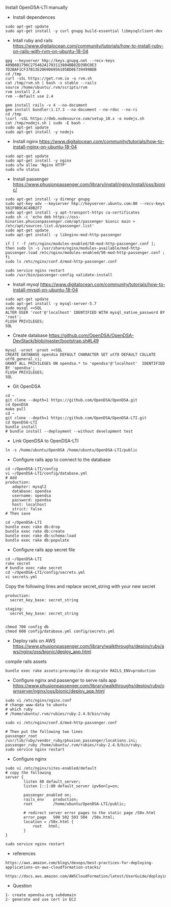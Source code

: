 Install OpenDSA-LTI manually 

- Install dependences

```
sudo apt-get update
sudo apt-get install -y curl gnupg build-essential libmysqlclient-dev

```

- Intall ruby and rails
https://www.digitalocean.com/community/tutorials/how-to-install-ruby-on-rails-with-rvm-on-ubuntu-18-04

```
gpg --keyserver hkp://keys.gnupg.net --recv-keys 409B6B1796C275462A1703113804BB82D39DC0E3 7D2BAF1CF37B13E2069D6956105BD0E739499BDB
cd /tmp
curl -sSL https://get.rvm.io -o rvm.sh
cat /tmp/rvm.sh | bash -s stable --rails
source /home/ubuntu/.rvm/scripts/rvm
rvm install 2.4
rvm --default use 2.4

gem install rails -v 4 --no-document
gem install bundler:1.17.3 --no-document --no-rdoc --no-ri
cd /tmp
\curl -sSL https://deb.nodesource.com/setup_10.x -o nodejs.sh
cat /tmp/nodejs.sh | sudo -E bash -
sudo apt-get update
sudo apt-get install -y nodejs
```

- Install nginx 
https://www.digitalocean.com/community/tutorials/how-to-install-nginx-on-ubuntu-18-04

```
sudo apt-get update
sudo apt-get install -y nginx
sudo ufw allow 'Nginx HTTP'
sudo ufw status
```

- Install passenger
https://www.phusionpassenger.com/library/install/nginx/install/oss/bionic/

```
sudo apt-get install -y dirmngr gnupg
sudo apt-key adv --keyserver hkp://keyserver.ubuntu.com:80 --recv-keys 561F9B9CAC40B2F7
sudo apt-get install -y apt-transport-https ca-certificates
sudo sh -c 'echo deb https://oss-binaries.phusionpassenger.com/apt/passenger bionic main > /etc/apt/sources.list.d/passenger.list'
sudo apt-get update
sudo apt-get install -y libnginx-mod-http-passenger

if [ ! -f /etc/nginx/modules-enabled/50-mod-http-passenger.conf ]; then sudo ln -s /usr/share/nginx/modules-available/mod-http-passenger.load /etc/nginx/modules-enabled/50-mod-http-passenger.conf ; fi
sudo ls /etc/nginx/conf.d/mod-http-passenger.conf

sudo service nginx restart
sudo /usr/bin/passenger-config validate-install
```

- Install mysql
https://www.digitalocean.com/community/tutorials/how-to-install-mysql-on-ubuntu-18-04

```
sudo apt-get update
sudo apt-get install -y mysql-server-5.7
sudo mysql <<SQL
ALTER USER 'root'@'localhost' IDENTIFIED WITH mysql_native_password BY 'root';
FLUSH PRIVILEGES;
SQL
```

- Create database
https://github.com/OpenDSA/OpenDSA-DevStack/blob/master/bootstrap.sh#L49

```
mysql -uroot -proot <<SQL
CREATE DATABASE opendsa DEFAULT CHARACTER SET utf8 DEFAULT COLLATE utf8_general_ci;
GRANT ALL PRIVILEGES ON opendsa.* to 'opendsa'@'localhost'  IDENTIFIED BY 'opendsa';
FLUSH PRIVILEGES;
SQL
```

- Git OpenDSA

```
cd ~
git clone --depth=1 https://github.com/OpenDSA/OpenDSA.git
cd OpenDSA
make pull
cd ~
git clone --depth=1 https://github.com/OpenDSA/OpenDSA-LTI.git
cd OpenDSA-LTI
bundle install 
# bundle install --deployment --without development test
```

- Link OpenDSA to OpenDSA-LTI
```
ln -s /home/ubuntu/OpenDSA /home/ubuntu/OpenDSA-LTI/public

```

- Configure rails app to connect to the database
```
cd ~/OpenDSA-LTI/config
vi ~/OpenDSA-LTI/config/database.yml
# Add
production:
   adapter: mysql2
   database: opendsa
   username: opendsa
   password: opendsa
   host: localhost
   strict: false
# Then save

cd ~/OpenDSA-LTI
bundle exec rake db:drop
bundle exec rake db:create
bundle exec rake db:schema:load
bundle exec rake db:populate

```

- Configure rails app secret file

```
cd ~/OpenDSA-LTI
rake secret
# bundle exec rake secret
cd ~/OpenDSA-LTI/config/secrets.yml
vi secrets.yml
```

Copy the following lines and replace secret_string with your new secret
```
production:
  secret_key_base: secret_string

staging:
  secret_key_base: secret_string


chmod 700 config db
chmod 600 config/database.yml config/secrets.yml
```

- Deploy rails on AWS
https://www.phusionpassenger.com/library/walkthroughs/deploy/ruby/aws/nginx/oss/bionic/deploy_app.html

compile rails assets

```
bundle exec rake assets:precompile db:migrate RAILS_ENV=production
```



- Configure nginx and passenger to serve rails app
https://www.phusionpassenger.com/library/walkthroughs/deploy/ruby/ownserver/nginx/oss/bionic/deploy_app.html

```
sudo vi /etc/nginx/nginx.conf
# change www-data to ubuntu
# which ruby 
# /home/ubuntu/.rvm/rubies/ruby-2.4.9/bin/ruby

sudo vi /etc/nginx/conf.d/mod-http-passenger.conf

# Then put the following two lines 
passenger_root /usr/lib/ruby/vendor_ruby/phusion_passenger/locations.ini;
passenger_ruby /home/ubuntu/.rvm/rubies/ruby-2.4.9/bin/ruby;
sudo service nginx restart
```

- Configure nginx
```
sudo vi /etc/nginx/sites-enabled/default
# copy the following 
server {
        listen 80 default_server;
        listen [::]:80 default_server ipv6only=on;

        passenger_enabled on;
        rails_env    production;
        root         /home/ubuntu/OpenDSA-LTI/public;

        # redirect server error pages to the static page /50x.html
        error_page   500 502 503 504  /50x.html;
        location = /50x.html {
            root   html;
        }
}

sudo service nginx restart

```


- references
```
https://aws.amazon.com/blogs/devops/best-practices-for-deploying-applications-on-aws-cloudformation-stacks/

https://docs.aws.amazon.com/AWSCloudFormation/latest/UserGuide/deploying.applications.html
```

- Question 
```
1- create opendsa.org subdomain
2- generate and use cert in EC2
```